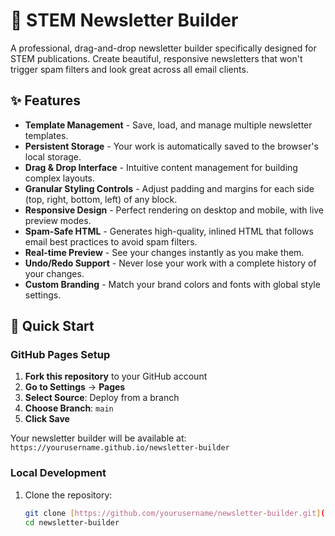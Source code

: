 # 📧 STEM Newsletter Builder

A professional, drag-and-drop newsletter builder specifically designed for STEM publications. Create beautiful, responsive newsletters that won't trigger spam filters and look great across all email clients.

## ✨ Features

- **Template Management** - Save, load, and manage multiple newsletter templates.
- **Persistent Storage** - Your work is automatically saved to the browser's local storage.
- **Drag & Drop Interface** - Intuitive content management for building complex layouts.
- **Granular Styling Controls** - Adjust padding and margins for each side (top, right, bottom, left) of any block.
- **Responsive Design** - Perfect rendering on desktop and mobile, with live preview modes.
- **Spam-Safe HTML** - Generates high-quality, inlined HTML that follows email best practices to avoid spam filters.
- **Real-time Preview** - See your changes instantly as you make them.
- **Undo/Redo Support** - Never lose your work with a complete history of your changes.
- **Custom Branding** - Match your brand colors and fonts with global style settings.

## 🚀 Quick Start

### GitHub Pages Setup

1. **Fork this repository** to your GitHub account
2. **Go to Settings** → **Pages**
3. **Select Source**: Deploy from a branch
4. **Choose Branch**: `main`
5. **Click Save**

Your newsletter builder will be available at: `https://yourusername.github.io/newsletter-builder`

### Local Development

1. Clone the repository:
   ```bash
   git clone [https://github.com/yourusername/newsletter-builder.git](https://github.com/yourusername/newsletter-builder.git)
   cd newsletter-builder
